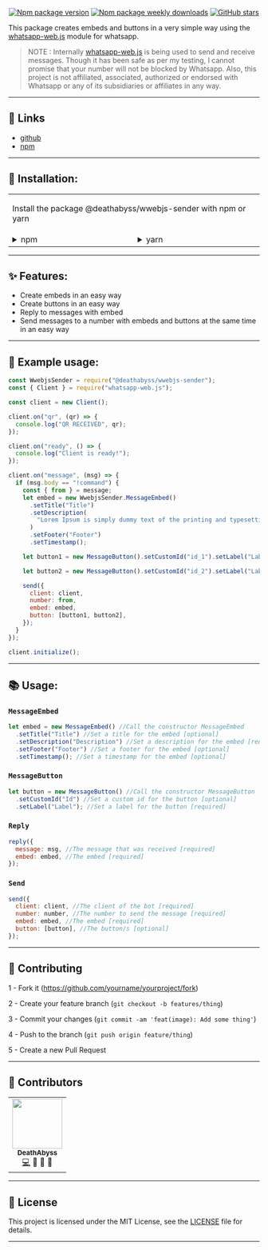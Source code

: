 <div align="center">

[![Npm package version](https://badgen.net/npm/v/@deathabyss/wwebjs-sender)](https://www.npmjs.com/package/@deathabyss/wwebjs-sender) [![Npm package weekly downloads](https://badgen.net/npm/dw/@deathabyss/wwebjs-sender)](https://www.npmjs.com/package/@deathabyss/wwebjs-sender) [![GitHub stars](https://img.shields.io/github/stars/xXDeathAbyssXx/wwebjs-sender.svg)](https://github.com/xXDeathAbyssXx/wwebjs-sender/watchers)

</div>

This package creates embeds and buttons in a very simple way using the [whatsapp-web.js](https://www.npmjs.com/package/whatsapp-web.js) module for whatsapp.

> NOTE : Internally [whatsapp-web.js](https://www.npmjs.com/package/whatsapp-web.js) is being used to send and receive messages. Though it has been safe as per my testing, I cannot promise that your number will not be blocked by Whatsapp. Also, this project is not affiliated, associated, authorized or endorsed with Whatsapp or any of its subsidiaries or affiliates in any way.

---

## 🔗 Links

- [github](https://github.com/xXDeathAbyssXx/wwebjs-sender)
- [npm](https://www.npmjs.com/package/@deathabyss/wwebjs-sender)

---

## 🚀 Installation:

<table><tr><td colspan="3">

Install the package @deathabyss/wwebjs-sender with npm or yarn

</td></tr><tr><td valign="top">

<details><summary> npm </summary><p>

```bash
npm i @deathabyss/wwebjs-sender
```

</p></details></td><td valign="top">

<details><summary> yarn </summary><p>

```bash
yarn add @deathabyss/wwebjs-sender
```

</p></details></td></tr></table>

---

## ✨ Features:

- Create embeds in an easy way
- Create buttons in an easy way
- Reply to messages with embed
- Send messages to a number with embeds and buttons at the same time in an easy way

---

## 👀 Example usage:

```js
const WwebjsSender = require("@deathabyss/wwebjs-sender");
const { Client } = require("whatsapp-web.js");

const client = new Client();

client.on("qr", (qr) => {
  console.log("QR RECEIVED", qr);
});

client.on("ready", () => {
  console.log("Client is ready!");
});

client.on("message", (msg) => {
  if (msg.body == "!command") {
    const { from } = message;
    let embed = new WwebjsSender.MessageEmbed()
      .setTitle("Title")
      .setDescription(
        "Lorem Ipsum is simply dummy text of the printing and typesetting industry. Lorem Ipsum has been the industry's standard dummy text ever since the 1500s, when an unknown printer took a galley of type and scrambled it to make a type specimen book. It has survived not only five centuries, but also the leap into electronic typesetting, remaining essentially unchanged. It was popularised in the 1960s with the release of Letraset sheets containing Lorem Ipsum passages, and more recently with desktop publishing software like Aldus PageMaker including versions of Lorem Ipsum."
      )
      .setFooter("Footer")
      .setTimestamp();

    let button1 = new MessageButton().setCustomId("id_1").setLabel("Label");

    let button2 = new MessageButton().setCustomId("id_2").setLabel("Label");

    send({
      client: client,
      number: from,
      embed: embed,
      button: [button1, button2],
    });
  }
});

client.initialize();
```

---

## 📚 Usage:

### `MessageEmbed`

```js
let embed = new MessageEmbed() //Call the constructor MessageEmbed
  .setTitle("Title") //Set a title for the embed [optional]
  .setDescription("Description") //Set a description for the embed [required]
  .setFooter("Footer") //Set a footer for the embed [optional]
  .setTimestamp(); //Set a timestamp for the embed [optional]
```

### `MessageButton`

```js
let button = new MessageButton() //Call the constructor MessageButton
  .setCustomId("Id") //Set a custom id for the button [optional]
  .setLabel("Label"); //Set a label for the button [required]
```

### `Reply`

```js
reply({
  message: msg, //The message that was received [required]
  embed: embed, //The embed [required]
});
```

### `Send`

```js
send({
  client: client, //The client of the bot [required]
  number: number, //The number to send the message [required]
  embed: embed, //The embed [required]
  button: [button], //The button/s [optional]
});
```

---

## 📁 Contributing

1 - Fork it (https://github.com/yourname/yourproject/fork)

2 - Create your feature branch (`git checkout -b features/thing`)

3 - Commit your changes (`git commit -am 'feat(image): Add some thing'`)

4 - Push to the branch (`git push origin feature/thing`)

5 - Create a new Pull Request

---

## 👥 Contributors

<!-- ALL-CONTRIBUTORS-LIST:START - Do not remove or modify this section -->

<!-- prettier-ignore-start -->

<!-- markdownlint-disable -->

<table>
  <tr>
    <td align="center"><a href="https://github.com/xXDeathAbyssXx"><img src="https://i.imgur.com/B2xcm3E.gif" width="100px;"/><br /><sub><b>DeathAbyss</b></sub></a><br /><a href="https://github.com/xXDeathAbyssXx" title="Code">💻</a> <a title="Design">🎨</a> <a title="Tests">🧪</a> <a title="Ideas, Planning, & Feedback">🤔</a></td>
  </tr>
</table>
<!-- markdownlint-restore -->
<!-- prettier-ignore-end -->
<!-- ALL-CONTRIBUTORS-LIST:END -->

---

## 📖 License

This project is licensed under the MIT License, see the [LICENSE](https://github.com/xXDeathAbyssXx/wwebjs-sender/blob/main/LICENSE) file for details.

---
